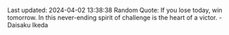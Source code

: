 Last updated: 2024-04-02 13:38:38
Random Quote: If you lose today, win tomorrow. In this never-ending spirit of challenge is the heart of a victor. - Daisaku Ikeda